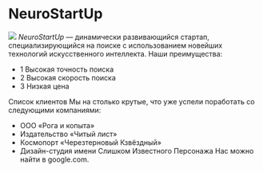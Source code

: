 # NeuroStartUp
![](https://netology-code.github.io/git-homeworks/introduction/assets/logo.png)
*NeuroStartUp* — динамически развивающийся стартап, специализирующийся на поиске с использованием новейших технологий искусственного интеллекта.
Наши преимущества:
* 1 Высокая точность поиска
* 2 Высокая скорость поиска
* 3 Низкая цена

Список клиентов
Мы на столько крутые, что уже успели поработать со следующими компаниями:

+ ООО «Рога и копыта»
+ Издательство «Читый лист»
+ Космопорт «Черезтерновый Кзвёздный»
+ Дизайн-студия имени Слишком Известного Персонажа
Нас можно найти в google.com.